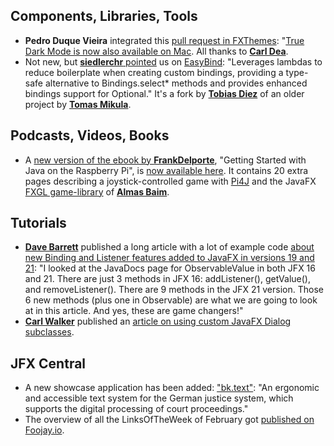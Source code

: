 ## Components, Libraries, Tools

* **Pedro Duque Vieira** integrated this [pull request in FXThemes](https://github.com/dukke/FXThemes/pull/2): "[True Dark Mode is now also available on Mac](https://twitter.com/P_Duke/status/1762488686313120185). All thanks to [**Carl Dea**](https://twitter.com/carldea).
* Not new, but [**siedlerchr** pointed](https://twitter.com/siedlerchr/status/1762439783236636842) us on [EasyBind](https://github.com/tobiasdiez/EasyBind): "Leverages lambdas to reduce boilerplate when creating custom bindings, providing a type-safe alternative to Bindings.select* methods and provides enhanced bindings support for Optional." It's a fork by [**Tobias Diez**](https://twitter.com/tobias_diez) of an older project by [**Tomas Mikula**](https://twitter.com/tomas_mikula).

## Podcasts, Videos, Books

* A [new version of the ebook by **FrankDelporte**](https://foojay.social/deck/@frankdelporte/112007776688012320), "Getting Started with Java on the Raspberry Pi", is [now available here](https://webtechie.be/books/). It contains 20 extra pages describing a joystick-controlled game with [Pi4J](https://pi4j.com/) and the JavaFX [FXGL game-library](https://www.jfx-central.com/libraries/fxgl) of [**Almas Baim**](https://twitter.com/AlmasBaim).

## Tutorials

* [**Dave Barrett**](https://twitter.com/Polypragmatist) published a long article with a lot of example code [about new Binding and Listener features added to JavaFX in versions 19 and 21](https://www.pragmaticcoding.ca/javafx/subscribe_and_map): "I looked at the JavaDocs page for ObservableValue in both JFX 16 and 21. There are just 3 methods in JFX 16: addListener(), getValue(), and removeListener(). There are 9 methods in the JFX 21 version. Those 6 new methods (plus one in Observable) are what we are going to look at in this article. And yes, these are game changers!"
* [**Carl Walker**](https://twitter.com/CarlWalkerDrums) published an [article on using custom JavaFX Dialog subclasses](https://www.bekwam.net/javafx/custom-dialog.html).

## JFX Central

* A new showcase application has been added: ["bk.text"](https://jfx-central.com/showcases/bktext): "An ergonomic and accessible text system for the German justice system, which supports the digital processing of court proceedings."
* The overview of all the LinksOfTheWeek of February got [published on Foojay.io](https://foojay.io/today/javafx-links-of-february-2024/).
